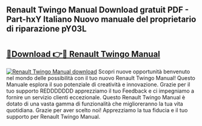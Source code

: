## Renault Twingo Manual Download gratuit PDF - Part-hxY Italiano Nuovo manuale del proprietario di riparazione pY03L

# <h2><a href="http://dfc3s8y.blite.top/?on=Renault+Twingo+Manual">🔗Download 👉🔴 Renault Twingo Manual</a></h2>

[![Renault Twingo Manual download](https://i.imgur.com/lujVjoI.png)](http://dfc3s8y.blite.top/?on=Renault+Twingo+Manual)
Scopri nuove opportunità benvenuto nel mondo delle possibilità con il tuo nuovo Renault Twingo Manual! Questo Manuale esplora il suo potenziale di creatività e innovazione. Grazie per il tuo supporto REDDDDDDD apprezziamo il tuo Feedback e ci impegniamo a fornire un servizio clienti eccezionale. Questo Renault Twingo Manual è dotato di una vasta gamma di funzionalità che miglioreranno la tua vita quotidiana. Grazie per aver scelto noi! Apprezziamo la tua fiducia e il tuo supporto per Renault Twingo Manual.
